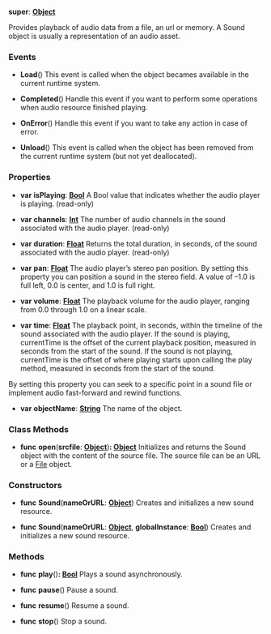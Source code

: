 **super**: **[Object](../gravity/object.md)**

Provides playback of audio data from a file, an url or memory. A Sound object is usually a representation of an audio asset.

### Events

* **Load**()
This event is called when the object becames available in the current runtime system.

* **Completed**()
Handle this event if you want to perform some operations when audio resource finished playing.

* **OnError**()
Handle this event if you want to take any action in case of error.

* **Unload**()
This event is called when the object has been removed from the current runtime system (but not yet deallocated).



### Properties

* **var** **isPlaying**: **[Bool](../gravity/bool.md)**
A Bool value that indicates whether the audio player is playing. \(read-only\)

* **var** **channels**: **[Int](../gravity/int.md)**
The number of audio channels in the sound associated with the audio player. \(read-only\)

* **var** **duration**: **[Float](../gravity/float.md)**
Returns the total duration, in seconds, of the sound associated with the audio player. \(read-only\)

* **var** **pan**: **[Float](../gravity/float.md)**
The audio player’s stereo pan position. By setting this property you can position a sound in the stereo field. A value of –1.0 is full left, 0.0 is center, and 1.0 is full right.

* **var** **volume**: **[Float](../gravity/float.md)**
The playback volume for the audio player, ranging from 0.0 through 1.0 on a linear scale.

* **var** **time**: **[Float](../gravity/float.md)**
The playback point, in seconds, within the timeline of the sound associated with the audio player. If the sound is playing, currentTime is the offset of the current playback position, measured in seconds from the start of the sound. If the sound is not playing, currentTime is the offset of where playing starts upon calling the play method, measured in seconds from the start of the sound.

By setting this property you can seek to a specific point in a sound file or implement audio fast-forward and rewind functions.

* **var** **objectName**: **[String](../gravity/string.md)**
The name of the object.



### Class Methods

* **func** **open**(**srcfile**: **[Object](../gravity/object.md)**)<strong>: [Object](../gravity/object.md)</strong> 
Initializes and returns the Sound object with the content of the source file. The source file can be an URL or a <a href="File.html">File</a> object.



### Constructors

* **func** **Sound**(**nameOrURL**: **[Object](../gravity/object.md)**)
Creates and initializes a new sound resource.

* **func** **Sound**(**nameOrURL**: **[Object](../gravity/object.md)**, **globalInstance**: **[Bool](../gravity/bool.md)**)
Creates and initializes a new sound resource.



### Methods

* **func** **play**()<strong>: [Bool](../gravity/bool.md)</strong> 
Plays a sound asynchronously.

* **func** **pause**()
Pause a sound.

* **func** **resume**()
Resume a sound.

* **func** **stop**()
Stop a sound.





